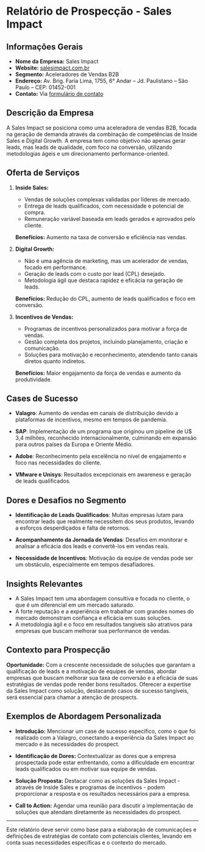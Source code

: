 # Relatório de Prospecção - Sales Impact

## Informações Gerais
- **Nome da Empresa:** Sales Impact
- **Website:** [salesimpact.com.br](http://www.salesimpact.com.br)
- **Segmento:** Aceleradores de Vendas B2B
- **Endereço:** Av. Brig. Faria Lima, 1755, 6° Andar – Jd. Paulistano – São Paulo – CEP: 01452-001
- **Contato:** Via [formulário de contato](http://www.salesimpact.com.br#contato)

## Descrição da Empresa
A Sales Impact se posiciona como uma aceleradora de vendas B2B, focada na geração de demanda através da combinação de competências de Inside Sales e Digital Growth. A empresa tem como objetivo não apenas gerar leads, mas leads de qualidade, com foco na conversão, utilizando metodologias ágeis e um direcionamento performance-oriented.

## Oferta de Serviços 
1. **Inside Sales:**
   - Vendas de soluções complexas validadas por líderes de mercado.
   - Entrega de leads qualificados, com necessidade e potencial de compra.
   - Remuneração variável baseada em leads gerados e aprovados pelo cliente.
   
   **Benefícios:** Aumento na taxa de conversão e eficiência nas vendas.

2. **Digital Growth:**
   - Não é uma agência de marketing, mas um acelerador de vendas, focado em performance.
   - Geração de leads com o custo por lead (CPL) desejado.
   - Metodologia ágil que destaca rapidez e eficácia na geração de leads.
   
   **Benefícios:** Redução do CPL, aumento de leads qualificados e foco em conversão.

3. **Incentivos de Vendas:**
   - Programas de incentivos personalizados para motivar a força de vendas.
   - Gestão completa dos projetos, incluindo planejamento, criação e comunicação.
   - Soluções para motivação e reconhecimento, atendendo tanto canais diretos quanto indiretos.
   
   **Benefícios:** Maior engajamento da força de vendas e aumento da produtividade.

## Cases de Sucesso
- **Valagro**: Aumento de vendas em canais de distribuição devido a plataformas de incentivos, mesmo em tempos de pandemia.
  
- **SAP**: Implementação de um programa que originou um pipeline de U$ 3,4 milhões, reconhecido internacionalmente, culminando em expansão para outros países da Europa e Oriente Médio.

- **Adobe**: Reconhecimento pela excelência no nível de engajamento e foco nas necessidades do cliente.

- **VMware e Unisys**: Resultados excepcionais em awareness e geração de leads qualificados.

## Dores e Desafios no Segmento
- **Identificação de Leads Qualificados**: Muitas empresas lutam para encontrar leads que realmente necessitem dos seus produtos, levando a esforços desperdiçados e falta de retornos.
  
- **Acompanhamento da Jornada de Vendas**: Desafios em monitorar e analisar a eficácia dos leads e convertê-los em vendas reais.

- **Necessidade de Incentivos**: Motivação da equipe de vendas pode ser um obstáculo, especialmente em tempos desafiadores.

## Insights Relevantes
- A Sales Impact tem uma abordagem consultiva e focada no cliente, o que é um diferencial em um mercado saturado.
- A forte reputação e a experiência em trabalhar com grandes nomes do mercado demonstram confiança e eficácia em suas soluções.
- A metodologia ágil e o foco em resultados tangíveis são atrativos para empresas que buscam melhorar sua performance de vendas.

## Contexto para Prospecção
**Oportunidade:** Com a crescente necessidade de soluções que garantam a qualificação de leads e a motivação de equipes de vendas, abordar empresas que buscam melhorar sua taxa de conversão e a eficácia de suas estratégias de vendas pode render bons resultados. Oferecer a expertise da Sales Impact como solução, destacando casos de sucesso tangíveis, será essencial para chamar a atenção de prospects.

## Exemplos de Abordagem Personalizada
- **Introdução:** Mencionar um case de sucesso específico, como o que foi realizado com a Valagro, conectando a experiência da Sales Impact ao mercado e às necessidades do prospect.
  
- **Identificação de Dores:** Contextualizar as dores que a empresa prospectada pode estar enfrentando, como a dificuldade em encontrar leads qualificados ou em motivar sua equipe de vendas.

- **Solução Proposta:** Destacar como as soluções da Sales Impact - através de Inside Sales e programas de incentivos - podem proporcionar a resposta e os resultados necessários para a empresa.

- **Call to Action:** Agendar uma reunião para discutir a implementação de soluções que atendam diretamente às necessidades do prospect.

---

Este relatório deve servir como base para a elaboração de comunicações e definições de estratégias de contato com potenciais clientes, levando em conta suas necessidades específicas e o contexto do mercado.
